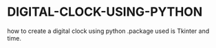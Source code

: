 # DIGITAL-CLOCK-USING-PYTHON
 how to create a digital clock using python .package used is Tkinter and time.
